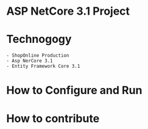 # ASP NetCore 3.1 Project 
# Technogogy
	- ShopOnline Production
	- Asp NerCore 3.1
	- Entity Framework Core 3.1
# How to Configure and Run
# How to contribute
